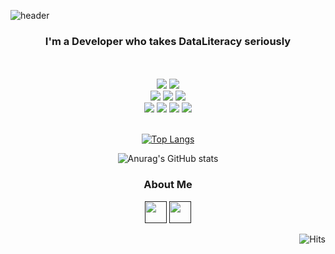 
  ![header](https://capsule-render.vercel.app/api?type=transparent&text=Hello!%20I'm%20JongHyun.&fontColor=ca294c&animation=blink&fontSize=60)
<h3 align=center>
  I'm a Developer who takes DataLiteracy seriously
</h3>
</br>
</br>
<div align=center>
<div>
  <img src="https://img.shields.io/badge/TypeScript-3178C6?style=flat&logo=TypeScript&logoColor=white"/>
  <img src="https://img.shields.io/badge/React-61DAFB?style=flat&logo=React&logoColor=white"/>
</div>
<div>
  <img src="https://img.shields.io/badge/HTML5-E34F26?style=flat&logo=HTML5&logoColor=white"/>
  <img src="https://img.shields.io/badge/CSS3-1572B6?style=flat&logo=CSS3&logoColor=white"/>
  <img src="https://img.shields.io/badge/JavaScript-F7DF1E?style=flat&logo=JavaScript&logoColor=white"/>
</div>
<div>
  <img src="https://img.shields.io/badge/Font Awesome-528DD7?style=flat&logo=Font Awesome&logoColor=white"/>
  <img src="https://img.shields.io/badge/Tailwind CSS-06B6D4?style=flat&logo=Tailwind CSS&logoColor=white"/>
  <img src="https://img.shields.io/badge/GitHub-181717?style=flat&logo=GitHub&logoColor=white"/>
  <img src="https://img.shields.io/badge/Git-F05032?style=flat&logo=Git&logoColor=white"/>
</div>
</div>
</br>

<div align=center>

[![Top Langs](https://github-readme-stats.vercel.app/api/top-langs/?username=DataCodeLiteracy&layout=compact)](https://github.com/DataCodeLiteracy/github-readme-stats)

</div>

<div align=center>
  
![Anurag's GitHub stats](https://github-readme-stats.vercel.app/api?username=DataCodeLiteracy&show_icons=true&theme=onedark)
  
</div>



<p align="center">
  
<div align="center">
  <h3 font-color="#e6e450">About Me</h3>
  <a href=""><img src="https://noticon-static.tammolo.com/dgggcrkxq/image/upload/v1581345292/noticon/hbwtrewlv2xxxyqe3qpm.png" height="35" paddingRight="20"/></a>
  <a href=""><img src="https://noticon-static.tammolo.com/dgggcrkxq/image/upload/v1567831878/noticon/r5j96kjgofenqdearmdw.png" height="35"/></a>
</div>

<div align="right">

![Hits](https://hits.seeyoufarm.com/api/count/incr/badge.svg?url=https%3A%2F%2Fgithub.com%2FDataCodeLiteracy&count_bg=%2379C83D&title_bg=%23555555&icon=&icon_color=%23C6C0C0&title=hits&edge_flat=false)
  
</div>

</p>
